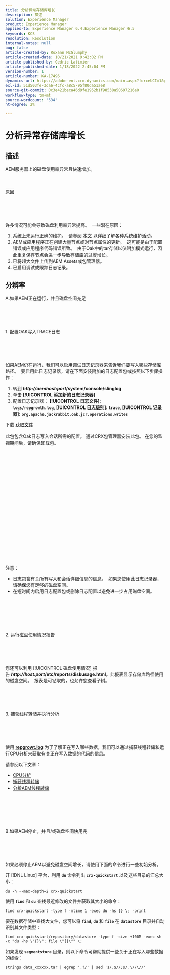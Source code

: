 ```yaml
---
title: 分析异常存储库增长
description: 描述
solution: Experience Manager
product: Experience Manager
applies-to: Experience Manager 6.4,Experience Manager 6.5
keywords: KCS
resolution: Resolution
internal-notes: null
bug: false
article-created-by: Roxann McGlumphy
article-created-date: 10/21/2021 9:42:02 PM
article-published-by: Cedric Latimier
article-published-date: 1/18/2022 2:45:04 PM
version-number: 1
article-number: KA-17496
dynamics-url: https://adobe-ent.crm.dynamics.com/main.aspx?forceUCI=1&pagetype=entityrecord&etn=knowledgearticle&id=6654cfb6-b732-ec11-b6e5-000d3a5ba97a
exl-id: 51d503fe-3da6-4cfc-a8c5-95f80da51ae8
source-git-commit: 0c3e421beca46d9fe1952b1f98538a50697216a0
workflow-type: tm+mt
source-wordcount: '534'
ht-degree: 2%

---
```


# 分析异常存储库增长

## 描述


AEM服务器上的磁盘使用率异常且快速增加。
<br><br><br><br>原因<br><br><br><br><br><br>
许多情况可能会导致磁盘利用率异常提高。  一些潜在原因：

1. 系统上未运行正确的维护。  请参阅 [本文](https://helpx.adobe.com/experience-manager/kb/AEM6-Maintenance-Guide.html) 以详细了解各种系统维护活动。
2. AEM或应用程序正在创建大量节点或对节点属性的更新。  这可能是由于配置错误或应用程序代码错误所致。  由于Oak中的tar存储以仅附加模式运行，因此重复保存节点会进一步导致存储库的过度增长。
3. 已将超大文件上传到AEM Assets或包管理器。
4. 已启用调试或跟踪日志记录。



## 分辨率

A.如果AEM正在运行，并且磁盘空间充足<br><br><br><br> <br><br>1. 配置OAK写入TRACE日志<br><br><br><br> <br><br>如果AEM仍在运行，我们可以启用调试日志记录器来告诉我们要写入哪些存储库路径。  要启用此日志记录器，请在下面安装附加的日志配置包或按照以下步骤操作：
1. 转到 <b>*http://aemhost:port*/system/console/slinglog</b>
2. 单击 <b>[!UICONTROL 添加新的日志记录器]</b>
3. 配置日志记录器： <b>[!UICONTROL 日志文件]: `logs/repgrowth.log`</b>, <b>[!UICONTROL 日志级别]: `trace`</b>, <b>[!UICONTROL 记录器]:</b> <b>`org.apache.jackrabbit.oak.jcr.operations.writes`</b>


下载
[获取文件](https://helpx.adobe.com/content/dam/help/en/experience-manager/kb/analyze-unusual-repository-growth/jcr:content/main-pars/download/log_repository_growth-1.zip "log_repository_growth-1.zip") <br><br>此包包含Oak日志写入会话所需的配置。 通过CRX包管理器安装此包。 在您的监视期间后，请确保卸载包。<br><br><br><br><br><br><br><br> <br><br><br><br><br><br> <br><br><br><br><br><br><br><br><br>
注意：

- 日志包含有关所有写入和会话详细信息的信息。  如果您使用此日志记录器，请确保您有足够的磁盘空间。
- 在短时间内启用日志配置包或删除日志配置以避免进一步占用磁盘空间。



<br><br><br><br> <br><br>2. 运行磁盘使用情况报告<br><br><br><br> <br><br>
您还可以利用 [!UICONTROL 磁盘使用情况] 报告 <b>*http://host:port*/etc/reports/diskusage.html</b>。此报表显示存储库路径使用的磁盘空间。  报表是可钻取的，也允许您查看子树。
<br><br><br><br> <br><br>3. 捕获线程转储并执行分析<br><br><br><br> <br><br>
使用 <b>[repgrowt.log](https://helpx.adobe.com/experience-manager/kb/analyze-unusual-repository-growth.html#repgrowth)</b> 为了了解正在写入哪些数据，我们可以通过捕获线程转储和运行CPU分析来获取有关正在写入数据的代码的信息。

请参阅以下文章：

- [CPU分析](https://helpx.adobe.com/experience-manager/kb/AnalyzeUsingBuiltInProfiler.html)
- [捕获线程转储](https://helpx.adobe.com/experience-manager/kb/TakeThreadDump.html)
- [分析AEM线程转储](https://helpx.adobe.com/cn/experience-manager/kb/thread-dump-analysis.html)

<br><br><br><br> <br><br>B.如果AEM停止，并且/或磁盘空间快用完<br><br><br><br> <br><br>
如果必须停止AEM以避免磁盘空间增长，请使用下面的命令进行一些初始分析。

开 [!DNL Linux] 平台，利用 <b>`du`</b> 命令列出 <b>`crx-quickstart`</b> 以及这些目录的汇总大小：

`du -h --max-depth=2 crx-quickstart`

使用 <b>`find`</b> 和 <b>`du`</b> 查找最近修改的文件并获取其大小的命令：

`find crx-quickstart -type f -mtime 1 -exec du -hs {} \; -print`

要在数据存储中查找大文件，您可以将 <b>`find`</b>, <b>`du`</b> 和 <b>`file`</b> 在 <b>`datastore`</b> 目录并自动识别其文件类型：

`find crx-quickstart/repository/datastore -type f -size +100M -exec sh -c "du -hs \"{}\"; file \"{}\"" \;`

如果发现 <b>`segmentstore`</b> 目录，则以下命令可帮助提供一些关于正在写入哪些数据的线索：

`strings data_xxxxxx.tar | egrep '.?/' | sed 's/.$//;s/.\//\//'`
